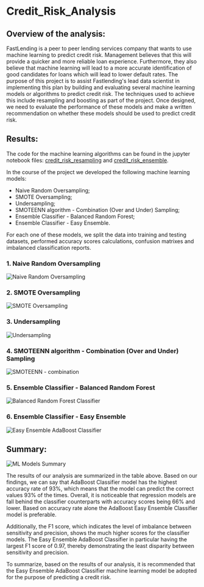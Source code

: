 # Credit_Risk_Analysis

## Overview of the analysis:

FastLending is a peer to peer lending services company that wants to use machine learning to predict credit risk.
Management believes that this will provide a quicker and more reliable loan experience. Furthermore, they also believe that machine learning will lead to a more accurate identification of good candidates for loans which will lead to lower default rates.
The purpose of this project is to assist Fastlending's lead data scientist in implementing this plan by building and evaluating several machine learning models or algorithms to predict credit risk.
The techniques used to achieve this include resampling and boosting as part of the project.
Once designed, we need to evaluate the performance of these models and make a written recommendation on whether these models should be used to predict credit risk.

## Results:
The code for the machine learning algorithms can be found in the jupyter notebook files: [credit_risk_resampling](https://github.com/Cryptotwister/Credit_Risk_Analysis/blob/main/credit_risk_resampling.ipynb)
and [credit_risk_ensemble](https://github.com/Cryptotwister/Credit_Risk_Analysis/blob/main/credit_risk_ensemble.ipynb).

In the course of the project we developed the following machine learning models:

* Naive Random Oversampling;
* SMOTE Oversampling;
* Undersampling;
* SMOTEENN algorithm - Combination (Over and Under) Sampling;
* Ensemble Classifier - Balanced Random Forest;
* Ensemble Classifier - Easy Ensemble.

For each one of these models, we split the data into training and testing datasets, performed accuracy scores calculations, confusion matrixes and imbalanced classification reports.

### 1. Naive Random Oversampling

![Naive Random Oversampling](https://user-images.githubusercontent.com/42978221/160057077-826b7b46-2090-4aa7-9a37-3a7cdd34d29f.png)

### 2. SMOTE Oversampling

![SMOTE Oversampling](https://user-images.githubusercontent.com/42978221/160057111-b932af26-0625-4680-a789-74f962679dc7.png)

### 3. Undersampling

![Undersampling](https://user-images.githubusercontent.com/42978221/160057122-3a2f62dc-efb2-4176-9c9e-e1376f21d9a1.png)

### 4. SMOTEENN algorithm - Combination (Over and Under) Sampling

![SMOTEENN - combination](https://user-images.githubusercontent.com/42978221/160057141-8b7410c1-937c-40db-beb3-a5f35baf16fd.png)

### 5. Ensemble Classifier - Balanced Random Forest

![Balanced Random Forest Classifier](https://user-images.githubusercontent.com/42978221/160057161-3c690bd1-04af-4e4c-a42d-b89dac3efb28.png)

### 6. Ensemble Classifier - Easy Ensemble

![Easy Ensemble AdaBoost Classifier](https://user-images.githubusercontent.com/42978221/160057185-583c2aae-8bb6-46ae-a51c-13020dfe2e03.png)

## Summary:

![ML Models Summary](https://user-images.githubusercontent.com/42978221/160158094-e18e269a-7750-4685-bffc-913e22757a91.png)

The results of our analysis are summarized  in the table above.
Based on our findings, we can say that AdaBoost Classifier model has the highest accuracy rate of 93%, which means that the model can predict the correct values 93% of the times.
Overall, it is noticeable that regression models are fall behind the classifier counterparts with accuracy scores being 66% and lower.
Based on accuracy rate alone the AdaBoost Easy Ensemble Classifier model is preferable.

Additionally, the F1 score, which indicates the level of imbalance between sensitivity and precision, shows the much higher scores for the classifier models. The Easy Ensemble AdaBoost Classifier in particular having the largest F1 score of 0.97, thereby demonstrating the least disparity between sensitivity and precision.

To summarize, based on the results of our analysis, it is recommended that the Easy Ensemble AdaBoost Classifier machine learning model be adopted for the purpose of predicting a credit risk.

